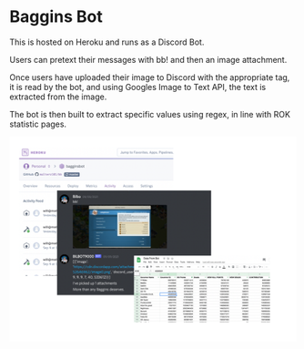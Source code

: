 # Baggins Bot

This is hosted on Heroku and runs as a Discord Bot.

Users can pretext their messages with bb! and then an image attachment. 

Once users have uploaded their image to Discord with the appropriate tag, it is read by the bot, and using Googles Image to Text API, the text is extracted from the image.

The bot is then built to extract specific values using regex, in line with ROK statistic pages.

![alt text](https://github.com/malterz101/Image-Processing-Discord-Bot/blob/master/Baggins%20Bot%20Usage.png?raw=true)
